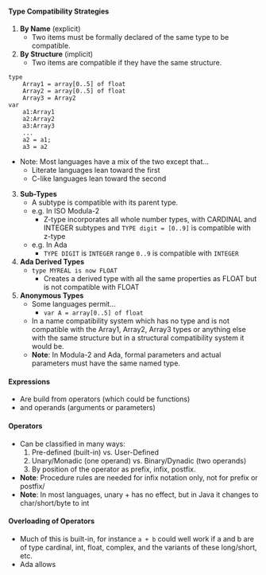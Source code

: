 #### Type Compatibility Strategies
1. **By Name** (explicit)
	- Two items must be formally declared of the same type to be compatible.
2. **By Structure** (implicit)
	- Two items are compatible if they have the same structure.
```
type
	Array1 = array[0..5] of float
	Array2 = array[0..5] of float
	Array3 = Array2
var
	a1:Array1
	a2:Array2
	a3:Array3
	...
	a2 = a1;
	a3 = a2
```
- Note: Most languages have a mix of the two except that...
	- Literate languages lean toward the first
	- C-like languages lean toward the second
3. **Sub-Types**
	- A subtype is compatible with its parent type.
	- e.g. In ISO Modula-2
		- Z-type incorporates all whole number types, with CARDINAL and INTEGER subtypes and `TYPE digit = [0..9]` is compatible with z-type
	- e.g. In Ada
		- `TYPE DIGIT` is `INTEGER` range `0..9` is compatible with `INTEGER`
4. **Ada Derived Types**
	- `type MYREAL is now FLOAT`
		- Creates a derived type with all the same properties as FLOAT but is not compatible with FLOAT
5. **Anonymous Types**
	- Some languages permit...
		- `var A = array[0..5] of float`
	- In a name compatibility system which has no type and is not compatible with the Array1, Array2, Array3 types or anything else with the same structure but in a structural compatibility system it would be.
	- **Note**: In Modula-2 and Ada, formal parameters and actual parameters must have the same named type.
#### Expressions
- Are build from operators (which could be functions)
- and operands (arguments or parameters)
#### Operators
- Can be classified in many ways:
	1. Pre-defined (built-in) vs. User-Defined
	2. Unary/Monadic (one operand) vs. Binary/Dynadic (two operands)
	3. By position of the operator as prefix, infix, postfix.
- **Note**: Procedure rules are needed for infix notation only, not for prefix or postfix/
- **Note**: In most languages, unary + has no effect, but in Java it changes to char/short/byte to int
#### Overloading of Operators
- Much of this is built-in, for instance `a + b` could well work if a and b are of type cardinal, int, float, complex, and the variants of these long/short, etc.
- Ada allows 


